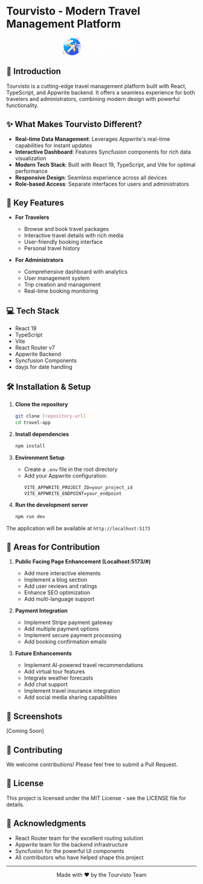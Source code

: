 # Tourvisto - Modern Travel Management Platform

<div align="left">
  <span style="display: flex; align-items: center; justify-content: center; gap: 10px;">
    <img src="public/assets/icons/logo.svg" alt="Tourvisto Logo" width="48"/>
    <span style="color: white; font-size: 2rem; font-weight: bold;">Tourvisto</span>
  </span>
</div>

## 🌟 Introduction

Tourvisto is a cutting-edge travel management platform built with React, TypeScript, and Appwrite backend. It offers a seamless experience for both travelers and administrators, combining modern design with powerful functionality.

## ✨ What Makes Tourvisto Different?

- **Real-time Data Management**: Leverages Appwrite's real-time capabilities for instant updates
- **Interactive Dashboard**: Features Syncfusion components for rich data visualization
- **Modern Tech Stack**: Built with React 19, TypeScript, and Vite for optimal performance
- **Responsive Design**: Seamless experience across all devices
- **Role-based Access**: Separate interfaces for users and administrators

## 🚀 Key Features

- **For Travelers**
  - Browse and book travel packages
  - Interactive travel details with rich media
  - User-friendly booking interface
  - Personal travel history

- **For Administrators**
  - Comprehensive dashboard with analytics
  - User management system
  - Trip creation and management
  - Real-time booking monitoring

## 💻 Tech Stack

- React 19
- TypeScript
- Vite
- React Router v7
- Appwrite Backend
- Syncfusion Components
- dayjs for date handling

## 🛠️ Installation & Setup

1. **Clone the repository**
   ```bash
   git clone [repository-url]
   cd travel-app
   ```

2. **Install dependencies**
   ```bash
   npm install
   ```

3. **Environment Setup**
   - Create a `.env` file in the root directory
   - Add your Appwrite configuration:
     ```env
     VITE_APPWRITE_PROJECT_ID=your_project_id
     VITE_APPWRITE_ENDPOINT=your_endpoint
     ```

4. **Run the development server**
   ```bash
   npm run dev
   ```

The application will be available at `http://localhost:5173`

## 🔄 Areas for Contribution

1. **Public Facing Page Enhancement (Localhost:5173/#)**
   - Add more interactive elements
   - Implement a blog section
   - Add user reviews and ratings
   - Enhance SEO optimization
   - Add multi-language support

2. **Payment Integration**
   - Implement Stripe payment gateway
   - Add multiple payment options
   - Implement secure payment processing
   - Add booking confirmation emails

3. **Future Enhancements**
   - Implement AI-powered travel recommendations
   - Add virtual tour features
   - Integrate weather forecasts
   - Add chat support
   - Implement travel insurance integration
   - Add social media sharing capabilities

## 📱 Screenshots

[Coming Soon]

## 🤝 Contributing

We welcome contributions! Please feel free to submit a Pull Request.

## 📜 License

This project is licensed under the MIT License - see the LICENSE file for details.

## 🙏 Acknowledgments

- React Router team for the excellent routing solution
- Appwrite team for the backend infrastructure
- Syncfusion for the powerful UI components
- All contributors who have helped shape this project

---

<div align="center">
  Made with ❤️ by the Tourvisto Team
</div>
